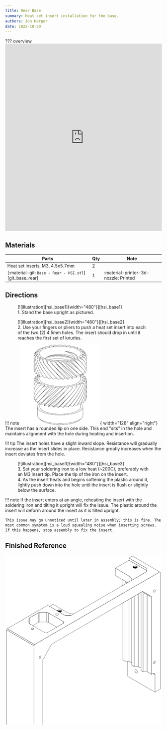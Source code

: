 ```yaml
---
title: Rear Base
summary: Heat set insert installation for the base.
authors: Jon Harper
date: 2022-10-30
---
```


??? overview
    <iframe src="https://jon-harper.github.io/OmniBox/video/0.9.9/hsi_base.mp4" frameborder="0" width="100%" height="600px" allowfullscreen></iframe>

## Materials

| Parts                                       | Qty | Note                            |
|---------------------------------------------|-----|---------------------------------|
| Heat set inserts, M3, 4.5x5.7mm             | 2   |                                 |
| [:material-git: `Base - Rear - HSI.stl`][git_base_rear] | 1   | :material-printer-3d-nozzle: Printed |

## Directions
                                                            
<figure markdown>
  [![illustration][hsi_base1]{width="480"}][hsi_base1]
  <figcaption>1. Stand the base upright as pictured.</figcaption>
</figure>

<figure markdown>
  [![illustration][hsi_base2]{width="480"}][hsi_base2]
  <figcaption>2. Use your fingers or pliers to push a heat set insert into each of the two (2) 4.5mm holes. The insert should drop in until it reaches the first set of knurles.</figcaption>
</figure>

!!! note
    ![heat set insert][img_hsi]{ width="128" align="right"}
    The insert has a rounded lip on one side. This end "sits" in the hole and maintains alignment with the hole during heating and insertion.

!!! tip
    The insert holes have a slight inward slope. Resistance will gradually increase as the insert slides in place. Resistance greatly increases when the insert deviates from the hole.

<figure markdown>
  [![illustration][hsi_base3]{width="480"}][hsi_base3]
  <figcaption>3. Set your soldering iron to a low heat (~200C), preferably with an M3 insert tip. Place the tip of the iron on the insert.<br>
  4. As the insert heats and begins softening the plastic around it, lightly push down into the hole until the insert is flush or slightly below the surface.</figcaption>
</figure>

!!! note
    If the insert enters at an angle, reheating the insert with the soldering iron and tilting it upright will fix the issue. The plastic around the insert will deform around the insert as it is tilted upright.

    This issue may go unnoticed until later in assembly; this is fine. The most common symptom is a loud squealing noise when inserting screws. If this happens, stop assembly to fix the insert.

## Finished Reference

![illustration][hsi_base_final]

[hsi_base1]: ../img/assembly/hsi/base/base_hsi1.png
[hsi_base2]: ../img/assembly/hsi/base/base_hsi2.png
[hsi_base3]: ../img/assembly/hsi/base/base_hsi3.png
[hsi_base_final]: ../img/assembly/hsi/base/base_hsi_final.png
[img_hsi]: ../img/bom/hsi.png